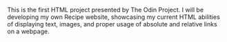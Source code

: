 This is the first HTML project presented by The Odin Project. I will be developing my own Recipe website, showcasing my current HTML abilities of displaying text, images, and proper usage of absolute and relative links on a webpage.
